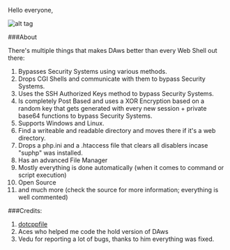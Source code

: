 Hello everyone,

![alt tag](http://i.imgur.com/wxAH9kO.jpg)

###About

There's multiple things that makes DAws better than every Web Shell out there:

1. Bypasses Security Systems using various methods.
1. Drops CGI Shells and communicate with them to bypass Security Systems.
1. Uses the SSH Authorized Keys method to bypass Security Systems.
1. Is completely Post Based and uses a XOR Encryption based on a random key that gets generated with every new session + private base64 functions to bypass Security Systems.
1. Supports Windows and Linux.
1. Find a writeable and readable directory and moves there if it's a web directory.
1. Drops a php.ini and a .htaccess file that clears all disablers incase "suphp" was installed.
1. Has an advanced File Manager
1. Mostly everything is done automatically (when it comes to command or script execution)
1. Open Source
1. and much more (check the source for more information; everything is well commented)

###Credits:
1. [dotcppfile](https://twitter.com/dotcppfile)
1. Aces who helped me code the hold version of DAws
1. Vedu for reporting a lot of bugs, thanks to him everything was fixed.
